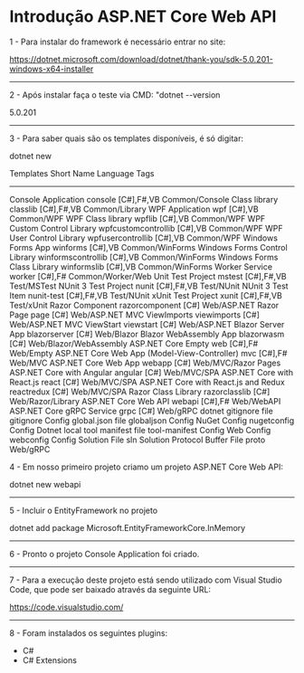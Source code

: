 # Introdução ASP.NET Core Web API

1 - Para instalar do framework é necessário entrar no site: 

https://dotnet.microsoft.com/download/dotnet/thank-you/sdk-5.0.201-windows-x64-installer
--------------------------------------------  -------------------  ----------  ----------------------
2 - Após instalar faça o teste via CMD: "dotnet --version

5.0.201
--------------------------------------------  -------------------  ----------  ----------------------
3 - Para saber quais são os templates disponíveis, é só digitar:

dotnet new

Templates                                     Short Name           Language    Tags
--------------------------------------------  -------------------  ----------  ----------------------
Console Application                           console              [C#],F#,VB  Common/Console
Class library                                 classlib             [C#],F#,VB  Common/Library
WPF Application                               wpf                  [C#],VB     Common/WPF
WPF Class library                             wpflib               [C#],VB     Common/WPF
WPF Custom Control Library                    wpfcustomcontrollib  [C#],VB     Common/WPF
WPF User Control Library                      wpfusercontrollib    [C#],VB     Common/WPF
Windows Forms App                             winforms             [C#],VB     Common/WinForms
Windows Forms Control Library                 winformscontrollib   [C#],VB     Common/WinForms
Windows Forms Class Library                   winformslib          [C#],VB     Common/WinForms
Worker Service                                worker               [C#],F#     Common/Worker/Web
Unit Test Project                             mstest               [C#],F#,VB  Test/MSTest
NUnit 3 Test Project                          nunit                [C#],F#,VB  Test/NUnit
NUnit 3 Test Item                             nunit-test           [C#],F#,VB  Test/NUnit
xUnit Test Project                            xunit                [C#],F#,VB  Test/xUnit
Razor Component                               razorcomponent       [C#]        Web/ASP.NET
Razor Page                                    page                 [C#]        Web/ASP.NET
MVC ViewImports                               viewimports          [C#]        Web/ASP.NET
MVC ViewStart                                 viewstart            [C#]        Web/ASP.NET
Blazor Server App                             blazorserver         [C#]        Web/Blazor
Blazor WebAssembly App                        blazorwasm           [C#]        Web/Blazor/WebAssembly
ASP.NET Core Empty                            web                  [C#],F#     Web/Empty
ASP.NET Core Web App (Model-View-Controller)  mvc                  [C#],F#     Web/MVC
ASP.NET Core Web App                          webapp               [C#]        Web/MVC/Razor Pages
ASP.NET Core with Angular                     angular              [C#]        Web/MVC/SPA
ASP.NET Core with React.js                    react                [C#]        Web/MVC/SPA
ASP.NET Core with React.js and Redux          reactredux           [C#]        Web/MVC/SPA
Razor Class Library                           razorclasslib        [C#]        Web/Razor/Library
ASP.NET Core Web API                          webapi               [C#],F#     Web/WebAPI
ASP.NET Core gRPC Service                     grpc                 [C#]        Web/gRPC
dotnet gitignore file                         gitignore                        Config
global.json file                              globaljson                       Config
NuGet Config                                  nugetconfig                      Config
Dotnet local tool manifest file               tool-manifest                    Config
Web Config                                    webconfig                        Config
Solution File                                 sln                              Solution
Protocol Buffer File                          proto                            Web/gRPC

4 - Em nosso primeiro projeto criamo um projeto ASP.NET Core Web API:

dotnet new webapi
--------------------------------------------  -------------------  ----------  ----------------------
5 - Incluir o EntityFramework no projeto

dotnet add package Microsoft.EntityFrameworkCore.InMemory
--------------------------------------------  -------------------  ----------  ----------------------
6 - Pronto o projeto Console Application foi criado. 
--------------------------------------------  -------------------  ----------  ----------------------
7 - Para a execução deste projeto está sendo utilizado com Visual Studio Code, que pode ser baixado através da seguinte URL:

https://code.visualstudio.com/
--------------------------------------------  -------------------  ----------  ----------------------
8 - Foram instalados os seguintes plugins:

- C#
- C# Extensions




